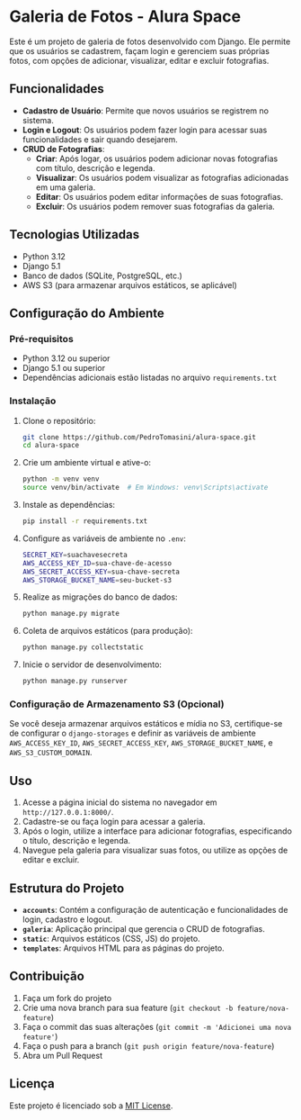 # Galeria de Fotos - Alura Space

Este é um projeto de galeria de fotos desenvolvido com Django. Ele permite que os usuários se cadastrem, façam login e gerenciem suas próprias fotos, com opções de adicionar, visualizar, editar e excluir fotografias.

## Funcionalidades

- **Cadastro de Usuário**: Permite que novos usuários se registrem no sistema.
- **Login e Logout**: Os usuários podem fazer login para acessar suas funcionalidades e sair quando desejarem.
- **CRUD de Fotografias**: 
  - **Criar**: Após logar, os usuários podem adicionar novas fotografias com título, descrição e legenda.
  - **Visualizar**: Os usuários podem visualizar as fotografias adicionadas em uma galeria.
  - **Editar**: Os usuários podem editar informações de suas fotografias.
  - **Excluir**: Os usuários podem remover suas fotografias da galeria.

## Tecnologias Utilizadas

- Python 3.12
- Django 5.1
- Banco de dados (SQLite, PostgreSQL, etc.)
- AWS S3 (para armazenar arquivos estáticos, se aplicável)
  
## Configuração do Ambiente

### Pré-requisitos

- Python 3.12 ou superior
- Django 5.1 ou superior
- Dependências adicionais estão listadas no arquivo `requirements.txt`

### Instalação

1. Clone o repositório:
   ```bash
   git clone https://github.com/PedroTomasini/alura-space.git
   cd alura-space
   ```

2. Crie um ambiente virtual e ative-o:
   ```bash
   python -m venv venv
   source venv/bin/activate  # Em Windows: venv\Scripts\activate
   ```

3. Instale as dependências:
   ```bash
   pip install -r requirements.txt
   ```

4. Configure as variáveis de ambiente no `.env`:
   ```bash
   SECRET_KEY=suachavesecreta
   AWS_ACCESS_KEY_ID=sua-chave-de-acesso
   AWS_SECRET_ACCESS_KEY=sua-chave-secreta
   AWS_STORAGE_BUCKET_NAME=seu-bucket-s3
   ```

5. Realize as migrações do banco de dados:
   ```bash
   python manage.py migrate
   ```

6. Coleta de arquivos estáticos (para produção):
   ```bash
   python manage.py collectstatic
   ```

7. Inicie o servidor de desenvolvimento:
   ```bash
   python manage.py runserver
   ```

### Configuração de Armazenamento S3 (Opcional)

Se você deseja armazenar arquivos estáticos e mídia no S3, certifique-se de configurar o `django-storages` e definir as variáveis de ambiente `AWS_ACCESS_KEY_ID`, `AWS_SECRET_ACCESS_KEY`, `AWS_STORAGE_BUCKET_NAME`, e `AWS_S3_CUSTOM_DOMAIN`.

## Uso

1. Acesse a página inicial do sistema no navegador em `http://127.0.0.1:8000/`.
2. Cadastre-se ou faça login para acessar a galeria.
3. Após o login, utilize a interface para adicionar fotografias, especificando o título, descrição e legenda.
4. Navegue pela galeria para visualizar suas fotos, ou utilize as opções de editar e excluir.

## Estrutura do Projeto

- **`accounts`**: Contém a configuração de autenticação e funcionalidades de login, cadastro e logout.
- **`galeria`**: Aplicação principal que gerencia o CRUD de fotografias.
- **`static`**: Arquivos estáticos (CSS, JS) do projeto.
- **`templates`**: Arquivos HTML para as páginas do projeto.

## Contribuição

1. Faça um fork do projeto
2. Crie uma nova branch para sua feature (`git checkout -b feature/nova-feature`)
3. Faça o commit das suas alterações (`git commit -m 'Adicionei uma nova feature'`)
4. Faça o push para a branch (`git push origin feature/nova-feature`)
5. Abra um Pull Request

## Licença

Este projeto é licenciado sob a [MIT License](LICENSE).
